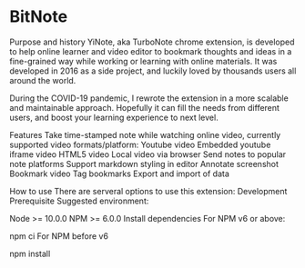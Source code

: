 # BitNote
 
Purpose and history
YiNote, aka TurboNote chrome extension, is developed to help online learner and video editor to bookmark thoughts and ideas in a fine-grained way while working or learning with online materials. It was developed in 2016 as a side project, and luckily loved by thousands users all around the world.

During the COVID-19 pandemic, I rewrote the extension in a more scalable and maintainable approach. Hopefully it can fill the needs from different users, and boost your learning experience to next level.

Features
Take time-stamped note while watching online video, currently supported video formats/platform:
Youtube video
Embedded youtube iframe video
HTML5 video
Local video via browser
Send notes to popular note platforms
Support markdown styling in editor
Annotate screenshot
Bookmark video
Tag bookmarks
Export and import of data

How to use
There are serveral options to use this extension:
Development
Prerequisite
Suggested environment:

Node >= 10.0.0
NPM >= 6.0.0
Install dependencies
For NPM v6 or above:

npm ci
For NPM before v6

npm install
